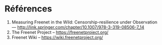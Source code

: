 # Références

1. Measuring Freenet in the Wild: Censorship-resilience under Observation — http://link.springer.com/chapter/10.1007/978-3-319-08506-7_14
2. The Freenet Project – https://freenetproject.org/
3. Freenet Wiki – https://wiki.freenetproject.org/